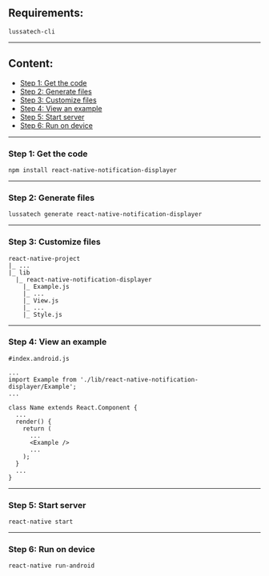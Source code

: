 ## Requirements:

    lussatech-cli

-----
## Content:
* [Step 1: Get the code](#step1)
* [Step 2: Generate files](#step2)
* [Step 3: Customize files](#step3)
* [Step 4: View an example](#step4)
* [Step 5: Start server](#step5)
* [Step 6: Run on device](#step6)

-----
<a name="step1"></a>
### Step 1: Get the code

    npm install react-native-notification-displayer

-----
<a name="step2"></a>
### Step 2: Generate files

    lussatech generate react-native-notification-displayer

-----
<a name="step3"></a>
### Step 3: Customize files

    react-native-project
    |_ ...
    |_ lib
      |_ react-native-notification-displayer
        |_ Example.js
        |_ ...
        |_ View.js
        |_ ...
        |_ Style.js

-----
<a name="step4"></a>
### Step 4: View an example

    #index.android.js

    ...
    import Example from './lib/react-native-notification-displayer/Example';
    ...

    class Name extends React.Component {
      ...
      render() {
        return (
          ...
          <Example />
          ...
        );
      }
      ...
    }

-----
<a name="step5"></a>
### Step 5: Start server

    react-native start

-----
<a name="step6"></a>
### Step 6: Run on device

    react-native run-android
